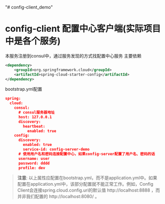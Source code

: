 "# config-client_demo" 

# config-client 配置中心客户端(实际项目中是各个服务)

本服务注册到consul中，通过服务发现的方式找配置中心服务
主要依赖
```xml
<dependency>
    <groupId>org.springframework.cloud</groupId>
    <artifactId>spring-cloud-starter-config</artifactId>
</dependency>
```
bootstrap.yml配置
```json
spring:
  cloud:
    consul:
      # consul服务器地址
      host: 127.0.0.1
      discovery:
        heartbeat:
          enabled: true
    config:
      discovery:
        enabled: true
        service-id: config-server-demo
      # 使用用户名和密码连接配置中心，如果config-server配置了用户名、密码的话
      username: user
      password: dddd
      profile: dev
```
> **注意**: 以上属性应配置在bootstrap.yml，而不是application.yml中。如果配置在application.yml中，该部分配置就不能正常工作。例如，Config Client会连接spring.cloud.config.uri的默认值 http://localhost:8888 ，而并非我们配置的 http://localhost:8080/ 。

